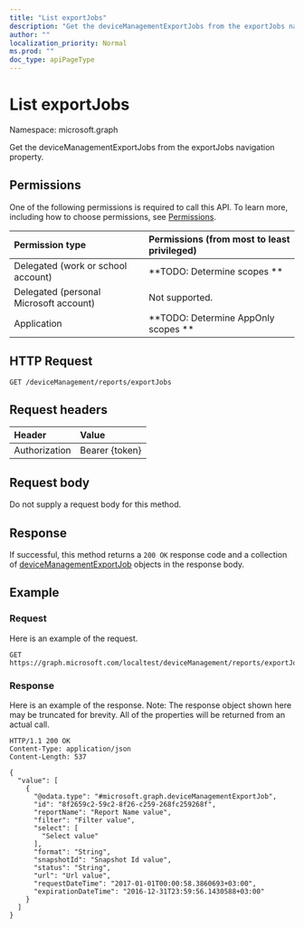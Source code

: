```yaml
---
title: "List exportJobs"
description: "Get the deviceManagementExportJobs from the exportJobs navigation property."
author: ""
localization_priority: Normal
ms.prod: ""
doc_type: apiPageType
---
```


# List exportJobs

Namespace: microsoft.graph

Get the deviceManagementExportJobs from the exportJobs navigation property.

## Permissions
One of the following permissions is required to call this API. To learn more, including how to choose permissions, see [Permissions](/concepts/permissions-reference.md).

|Permission type|Permissions (from most to least privileged)|
|:---|:---|
|Delegated (work or school account)|**TODO: Determine scopes **|
|Delegated (personal Microsoft account)|Not supported.|
|Application|**TODO: Determine AppOnly scopes **|

## HTTP Request
<!-- {
  "blockType": "ignored"
}
-->
``` http
GET /deviceManagement/reports/exportJobs
```

## Request headers
|Header|Value|
|:---|:---|
|Authorization|Bearer {token}|

## Request body
Do not supply a request body for this method.

## Response
If successful, this method returns a `200 OK` response code and a collection of [deviceManagementExportJob](../resources/devicemanagementexportjob.md) objects in the response body.

## Example

### Request
Here is an example of the request.
<!-- {
  "blockType": "request",
  "name": "get_devicemanagementexportjob"
}
-->
``` http
GET https://graph.microsoft.com/localtest/deviceManagement/reports/exportJobs
```

### Response
Here is an example of the response. Note: The response object shown here may be truncated for brevity. All of the properties will be returned from an actual call.
<!-- {
  "blockType": "response",
  "truncated": true,
  "@odata.type": "collection(microsoft.graph.devicemanagementexportjob)"
}
-->
``` http
HTTP/1.1 200 OK
Content-Type: application/json
Content-Length: 537

{
  "value": [
    {
      "@odata.type": "#microsoft.graph.deviceManagementExportJob",
      "id": "8f2659c2-59c2-8f26-c259-268fc259268f",
      "reportName": "Report Name value",
      "filter": "Filter value",
      "select": [
        "Select value"
      ],
      "format": "String",
      "snapshotId": "Snapshot Id value",
      "status": "String",
      "url": "Url value",
      "requestDateTime": "2017-01-01T00:00:58.3860693+03:00",
      "expirationDateTime": "2016-12-31T23:59:56.1430588+03:00"
    }
  ]
}
```

